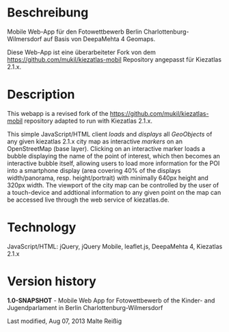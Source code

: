 # Beschreibung

Mobile Web-App für den Fotowettbewerb Berlin Charlottenburg-Wilmersdorf auf Basis von DeepaMehta 4 Geomaps.

Diese Web-App ist eine überarbeiteter Fork von dem https://github.com/mukil/kiezatlas-mobil Repository angepasst für Kiezatlas 2.1.x.

# Description

This webapp is a revised fork of the https://github.com/mukil/kiezatlas-mobil repository adapted to run with Kiezatlas 2.1.x.

This simple JavaScript/HTML client _loads_ and _displays_ all _GeoObjects_ of any given kiezatlas 2.1.x city map as interactive _markers_ on an OpenStreetMap (base layer). Clicking on an interactive marker loads a bubble displaying the name of the point of interest, which then becomes an interactive bubble itself, allowing users to load more information for the POI into a smartphone display (area covering 40% of the displays width/panorama, resp. height/portrait) with minimally 640px height and 320px width. The viewport of the city map can be controlled by the user of a touch-device and addtional information to any given point on the map can be accessed live through the web service of kiezatlas.de.

# Technology

JavaScript/HTML: jQuery, jQuery Mobile, leaflet.js, 
DeepaMehta 4, Kiezatlas 2.1.x

# Version history

**1.0-SNAPSHOT** - Mobile Web App for Fotowettbewerb of the Kinder- and Jugendparlament in Berlin Charlottenburg-Wilmersdorf

Last modified, Aug 07, 2013
Malte Rei&szlig;ig
